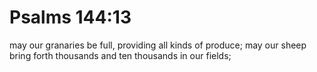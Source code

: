 # Psalms 144:13

may our granaries be full, providing all kinds of produce; may our sheep bring forth thousands and ten thousands in our fields;
